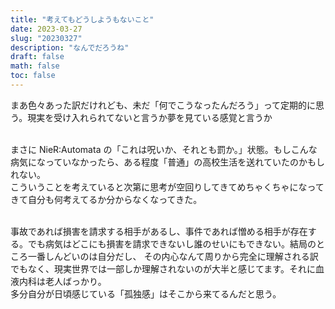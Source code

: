 ```yaml
---
title: "考えてもどうしようもないこと"
date: 2023-03-27
slug: "20230327"
description: "なんでだろうね"
draft: false
math: false
toc: false
---
```


まあ色々あった訳だけれども、未だ「何でこうなったんだろう」って定期的に思う。現実を受け入れられてないと言うか夢を見ている感覚と言うか <br><br>

まさに NieR:Automata の「これは呪いか、それとも罰か。」状態。もしこんな病気になっていなかったら、ある程度「普通」の高校生活を送れていたのかもしれない。  
こういうことを考えていると次第に思考が空回りしてきてめちゃくちゃになってきて自分も何考えてるか分からなくなってきた。<br><br>

事故であれば損害を請求する相手があるし、事件であれば憎める相手が存在する。でも病気はどこにも損害を請求できないし誰のせいにもできない。結局のところ一番しんどいのは自分だし、
その内心なんて周りから完全に理解される訳でもなく、現実世界では一部しか理解されないのが大半と感じてます。それに血液内科は老人ばっかり。  
多分自分が日頃感じている「孤独感」はそこから来てるんだと思う。
